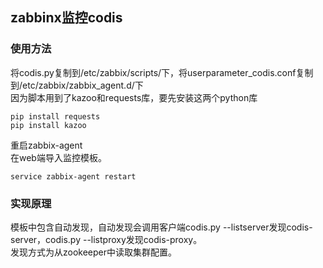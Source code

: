 ## zabbinx监控codis
### 使用方法 
将codis.py复制到/etc/zabbix/scripts/下，将userparameter_codis.conf复制到/etc/zabbix/zabbix_agent.d/下<br/>
因为脚本用到了kazoo和requests库，要先安装这两个python库<br/>
```shell
pip install requests
pip install kazoo
```
重启zabbix-agent<br/>
在web端导入监控模板。
```shell
service zabbix-agent restart
```
### 实现原理
模板中包含自动发现，自动发现会调用客户端codis.py --listserver发现codis-server，codis.py --listproxy发现codis-proxy。<br/>
发现方式为从zookeeper中读取集群配置。
